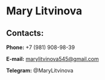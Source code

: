 # Mary Litvinova

## Contacts:

**Phone:** +7 (981) 908-98-39

**E-mail:** marylitvinova545@gmail.com

**Telegram:** @MaryLitvinova
